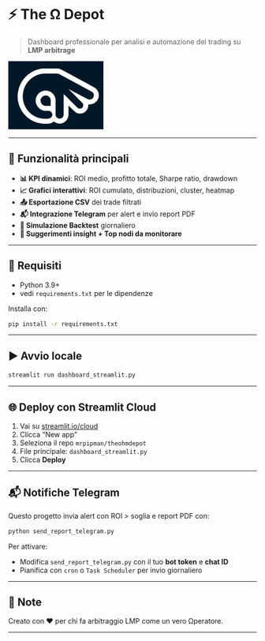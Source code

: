 
# ⚡ The Ω Depot

> Dashboard professionale per analisi e automazione del trading su **LMP arbitrage**

![Logo](logo.png)

---

## 🚀 Funzionalità principali

- **📊 KPI dinamici**: ROI medio, profitto totale, Sharpe ratio, drawdown
- **📈 Grafici interattivi**: ROI cumulato, distribuzioni, cluster, heatmap
- **📤 Esportazione CSV** dei trade filtrati
- **📬 Integrazione Telegram** per alert e invio report PDF
- **🧪 Simulazione Backtest** giornaliero
- **🧠 Suggerimenti insight + Top nodi da monitorare**

---

## 🧰 Requisiti

- Python 3.9+
- vedi `requirements.txt` per le dipendenze

Installa con:

```bash
pip install -r requirements.txt
```

---

## ▶️ Avvio locale

```bash
streamlit run dashboard_streamlit.py
```

---

## 🌐 Deploy con Streamlit Cloud

1. Vai su [streamlit.io/cloud](https://streamlit.io/cloud)
2. Clicca “New app”
3. Seleziona il repo `mrpipman/theohmdepot`
4. File principale: `dashboard_streamlit.py`
5. Clicca **Deploy**

---

## 📬 Notifiche Telegram

Questo progetto invia alert con ROI > soglia e report PDF con:

```bash
python send_report_telegram.py
```

Per attivare:
- Modifica `send_report_telegram.py` con il tuo **bot token** e **chat ID**
- Pianifica con `cron` o `Task Scheduler` per invio giornaliero

---

## 🧠 Note

Creato con ❤️ per chi fa arbitraggio LMP come un vero Ωperatore.

---
